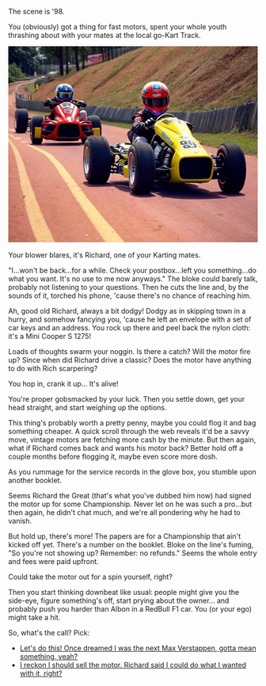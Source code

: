 The scene is '98.

You (obviously) got a thing for fast motors, spent your whole youth thrashing about with your mates at the local go-Kart Track.

![Go Karts, as perceived by AI](imgs/go-karts_1.jpeg)

Your blower blares, it's Richard, one of your Karting mates.

"I...won't be back...for a while. Check your postbox...left you something...do what you want. It's no use to me now anyways." The bloke could barely talk, probably not listening to your questions. Then he cuts the line and, by the sounds of it, torched his phone, 'cause there's no chance of reaching him.

Ah, good old Richard, always a bit dodgy! Dodgy as in skipping town in a hurry, and somehow fancying you, 'cause he left an envelope with a set of car keys and an address. You rock up there and peel back the nylon cloth: it's a Mini Cooper S 1275!

Loads of thoughts swarm your noggin. Is there a catch? Will the motor fire up? Since when did Richard drive a classic? Does the motor have anything to do with Rich scarpering?

You hop in, crank it up... It's alive!

You're proper gobsmacked by your luck. Then you settle down, get your head straight, and start weighing up the options.

This thing's probably worth a pretty penny, maybe you could flog it and bag something cheaper. A quick scroll through the web reveals it'd be a savvy move, vintage motors are fetching more cash by the minute. But then again, what if Richard comes back and wants his motor back? Better hold off a couple months before flogging it, maybe even score more dosh.

As you rummage for the service records in the glove box, you stumble upon another booklet.

Seems Richard the Great (that's what you've dubbed him now) had signed the motor up for some Championship. Never let on he was such a pro...but then again, he didn't chat much, and we're all pondering why he had to vanish.

But hold up, there's more! The papers are for a Championship that ain't kicked off yet. There's a number on the booklet. Bloke on the line's fuming, "So you're not showing up? Remember: no refunds." Seems the whole entry and fees were paid upfront.

Could take the motor out for a spin yourself, right?

Then you start thinking downbeat like usual: people might give you the side-eye, figure something's off, start prying about the owner... and probably push you harder than Albon in a RedBull F1 car. You (or your ego) might take a hit.

So, what's the call? Pick:

- [Let's do this! Once dreamed I was the next Max Verstappen, gotta mean something, yeah?](./10871.md)
- [I reckon I should sell the motor. Richard said I could do what I wanted with it, right?](./14045.md)

